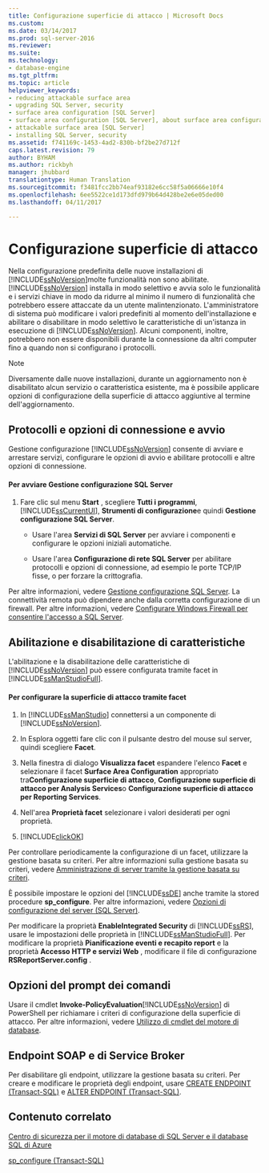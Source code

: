 ```yaml
---
title: Configurazione superficie di attacco | Microsoft Docs
ms.custom: 
ms.date: 03/14/2017
ms.prod: sql-server-2016
ms.reviewer: 
ms.suite: 
ms.technology:
- database-engine
ms.tgt_pltfrm: 
ms.topic: article
helpviewer_keywords:
- reducing attackable surface area
- upgrading SQL Server, security
- surface area configuration [SQL Server]
- surface area configuration [SQL Server], about surface area configuration
- attackable surface area [SQL Server]
- installing SQL Server, security
ms.assetid: f741169c-1453-4ad2-830b-bf2be27d712f
caps.latest.revision: 79
author: BYHAM
ms.author: rickbyh
manager: jhubbard
translationtype: Human Translation
ms.sourcegitcommit: f3481fcc2bb74eaf93182e6cc58f5a06666e10f4
ms.openlocfilehash: 6ee5522ce1d173dfd979b64d428be2e6e05ded00
ms.lasthandoff: 04/11/2017

---
```

# <a name="surface-area-configuration"></a>Configurazione superficie di attacco
  Nella configurazione predefinita delle nuove installazioni di [!INCLUDE[ssNoVersion](../../includes/ssnoversion-md.md)]molte funzionalità non sono abilitate. [!INCLUDE[ssNoVersion](../../includes/ssnoversion-md.md)] installa in modo selettivo e avvia solo le funzionalità e i servizi chiave in modo da ridurre al minimo il numero di funzionalità che potrebbero essere attaccate da un utente malintenzionato. L'amministratore di sistema può modificare i valori predefiniti al momento dell'installazione e abilitare o disabilitare in modo selettivo le caratteristiche di un'istanza in esecuzione di [!INCLUDE[ssNoVersion](../../includes/ssnoversion-md.md)]. Alcuni componenti, inoltre, potrebbero non essere disponibili durante la connessione da altri computer fino a quando non si configurano i protocolli.  
  
> [!NOTE]  
>  Diversamente dalle nuove installazioni, durante un aggiornamento non è disabilitato alcun servizio o caratteristica esistente, ma è possibile applicare opzioni di configurazione della superficie di attacco aggiuntive al termine dell'aggiornamento.  
  
## <a name="protocols-connection-and-startup-options"></a>Protocolli e opzioni di connessione e avvio  
 Gestione configurazione [!INCLUDE[ssNoVersion](../../includes/ssnoversion-md.md)] consente di avviare e arrestare servizi, configurare le opzioni di avvio e abilitare protocolli e altre opzioni di connessione.  
  
#### <a name="to-start-sql-server-configuration-manager"></a>Per avviare Gestione configurazione SQL Server  
  
1.  Fare clic sul menu **Start** , scegliere **Tutti i programmi**, [!INCLUDE[ssCurrentUI](../../includes/sscurrentui-md.md)], **Strumenti di configurazione**e quindi **Gestione configurazione SQL Server**.  
  
    -   Usare l'area **Servizi di SQL Server** per avviare i componenti e configurare le opzioni iniziali automatiche.  
  
    -   Usare l'area **Configurazione di rete SQL Server** per abilitare protocolli e opzioni di connessione, ad esempio le porte TCP/IP fisse, o per forzare la crittografia.  
  
 Per altre informazioni, vedere [Gestione configurazione SQL Server](../../relational-databases/sql-server-configuration-manager.md). La connettività remota può dipendere anche dalla corretta configurazione di un firewall. Per altre informazioni, vedere [Configurare Windows Firewall per consentire l'accesso a SQL Server](../../sql-server/install/configure-the-windows-firewall-to-allow-sql-server-access.md).  
  
## <a name="enabling-and-disabling-features"></a>Abilitazione e disabilitazione di caratteristiche  
 L'abilitazione e la disabilitazione delle caratteristiche di [!INCLUDE[ssNoVersion](../../includes/ssnoversion-md.md)] può essere configurata tramite facet in [!INCLUDE[ssManStudioFull](../../includes/ssmanstudiofull-md.md)].  
  
#### <a name="to-configure-surface-area-using-facets"></a>Per configurare la superficie di attacco tramite facet  
  
1.  In [!INCLUDE[ssManStudio](../../includes/ssmanstudio-md.md)] connettersi a un componente di [!INCLUDE[ssNoVersion](../../includes/ssnoversion-md.md)].  
  
2.  In Esplora oggetti fare clic con il pulsante destro del mouse sul server, quindi scegliere **Facet**.  
  
3.  Nella finestra di dialogo **Visualizza facet** espandere l'elenco **Facet** e selezionare il facet **Surface Area Configuration** appropriato tra**Configurazione superficie di attacco**, **Configurazione superficie di attacco per Analysis Services**o **Configurazione superficie di attacco per Reporting Services**.  
  
4.  Nell'area **Proprietà facet** selezionare i valori desiderati per ogni proprietà.  
  
5.  [!INCLUDE[clickOK](../../includes/clickok-md.md)]  
  
 Per controllare periodicamente la configurazione di un facet, utilizzare la gestione basata su criteri. Per altre informazioni sulla gestione basata su criteri, vedere [Amministrazione di server tramite la gestione basata su criteri](../../relational-databases/policy-based-management/administer-servers-by-using-policy-based-management.md).  
  
 È possibile impostare le opzioni del [!INCLUDE[ssDE](../../includes/ssde-md.md)] anche tramite la stored procedure **sp_configure**. Per altre informazioni, vedere [Opzioni di configurazione del server &#40;SQL Server&#41;](../../database-engine/configure-windows/server-configuration-options-sql-server.md).  
  
 Per modificare la proprietà **EnableIntegrated Security** di [!INCLUDE[ssRS](../../includes/ssrs-md.md)], usare le impostazioni delle proprietà in [!INCLUDE[ssManStudioFull](../../includes/ssmanstudiofull-md.md)]. Per modificare la proprietà **Pianificazione eventi e recapito report** e la proprietà **Accesso HTTP e servizi Web** , modificare il file di configurazione **RSReportServer.config** .  
  
## <a name="command-prompt-options"></a>Opzioni del prompt dei comandi  
 Usare il cmdlet **Invoke-PolicyEvaluation**[!INCLUDE[ssNoVersion](../../includes/ssnoversion-md.md)] di PowerShell per richiamare i criteri di configurazione della superficie di attacco. Per altre informazioni, vedere [Utilizzo di cmdlet del motore di database](../../relational-databases/scripting/use-the-database-engine-cmdlets.md).  
  
## <a name="soap-and-service-broker-endpoints"></a>Endpoint SOAP e di Service Broker  
 Per disabilitare gli endpoint, utilizzare la gestione basata su criteri. Per creare e modificare le proprietà degli endpoint, usare [CREATE ENDPOINT &#40;Transact-SQL&#41;](../../t-sql/statements/create-endpoint-transact-sql.md) e [ALTER ENDPOINT &#40;Transact-SQL&#41;](../../t-sql/statements/alter-endpoint-transact-sql.md).  
  
## <a name="related-content"></a>Contenuto correlato  
 [Centro di sicurezza per il motore di database di SQL Server e il database SQL di Azure](../../relational-databases/security/security-center-for-sql-server-database-engine-and-azure-sql-database.md)  
  
 [sp_configure &#40;Transact-SQL&#41;](../../relational-databases/system-stored-procedures/sp-configure-transact-sql.md)  
  
  
